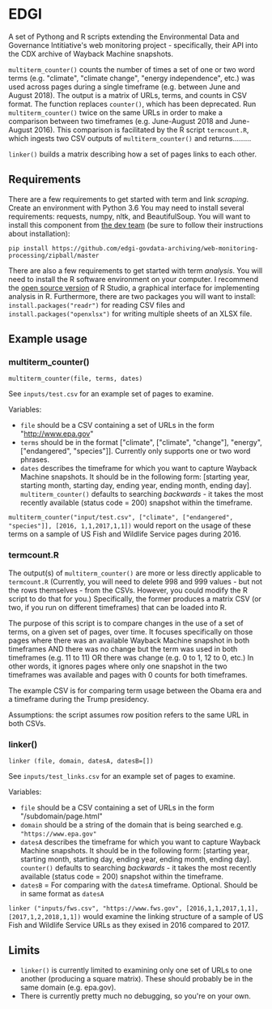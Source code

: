 # EDGI

A set of Pythong and R scripts extending the Environmental Data and Governance Intitiative's web monitoring project - specifically, their API into the CDX archive of Wayback Machine snapshots. 

`multiterm_counter()` counts the number of times a set of one or two word terms (e.g. "climate", "climate change", "energy independence", etc.) was used across pages during a single timeframe (e.g. between June and August 2018). The output is a matrix of URLs, terms, and counts in CSV format. The function replaces `counter()`, which has been deprecated. Run `multiterm_counter()` twice on the same URLs in order to make a comparison between two timeframes (e.g. June-August 2018 and June-August 2016). This comparison is facilitated by the R script `termcount.R`, which ingests two CSV outputs of `multiterm_counter()` and returns.........

`linker()` builds a matrix describing how a set of pages links to each other. 

## Requirements

There are a few requirements to get started with term and link *scraping*. Create an environment with Python 3.6 You may need to install several requirements: requests, numpy, nltk, and BeautifulSoup. You will want to install this component from [the dev team](https://github.com/edgi-govdata-archiving/web-monitoring-processing) (be sure to follow their instructions about installation):

`pip install https://github.com/edgi-govdata-archiving/web-monitoring-processing/zipball/master`

There are also a few requirements to get started with term *analysis*. You will need to install the R software environment on your computer. I recommend the [open source version](https://www.rstudio.com/products/rstudio/#Desktop) of R Studio, a graphical interface for implementing analysis in R. Furthermore, there are two packages you will want to install: `install.packages("readr")` for reading CSV files and `install.packages("openxlsx")` for writing multiple sheets of an XLSX file.

## Example usage

### multiterm_counter()
`multiterm_counter(file, terms, dates)`

See `inputs/test.csv` for an example set of pages to examine.

Variables:
- `file` should be a CSV containing a set of URLs in the form "http://www.epa.gov"
- `terms` should be in the format ["climate", ["climate", "change"], "energy", ["endangered", "species"]]. Currently only supports one or two word phrases.
- `dates` describes the timeframe for which you want to capture Wayback Machine snapshots. It should be in the following form: [starting year, starting month, starting day, ending year, ending month, ending day]. `multiterm_counter()` defaults to searching _backwards_ - it takes the most recently available (status code = 200) snapshot within the timeframe.

`multiterm_counter("input/test.csv", ["climate", ["endangered", "species"]], [2016, 1,1,2017,1,1])` would report on the usage of these terms on a sample of US Fish and Wildlife Service pages during 2016.


### termcount.R

The output(s) of `multiterm_counter()` are more or less directly applicable to `termcount.R` (Currently, you will need to delete 998 and 999 values -  but not the rows themselves - from the CSVs. However, you could modify the R script to do that for you.) Specifically, the former produces a matrix CSV (or two, if you run on different timeframes) that can be loaded into R. 

The purpose of this script is to compare changes in the use of a set of terms, on a given set of pages, over time. It focuses specifically on those pages where there was an available Wayback Machine snapshot in both timeframes AND there was no change but the term was used in both timeframes (e.g. 11 to 11) OR there was change (e.g. 0 to 1, 12 to 0, etc.) In other words, it ignores pages where only one snapshot in the two timeframes was available and pages with 0 counts for both timeframes.

The example CSV is for comparing term usage between the Obama era and a timeframe during the Trump presidency.

Assumptions: the script assumes row position refers to the same URL in both CSVs.

### linker()

`linker (file, domain, datesA, datesB=[])`

See `inputs/test_links.csv` for an example set of pages to examine.

Variables:
- `file` should be a CSV containing a set of URLs in the form "/subdomain/page.html"
- `domain` should be a string of the domain that is being searched e.g. `"https://www.epa.gov"`
- `datesA` describes the timeframe for which you want to capture Wayback Machine snapshots. It should be in the following form: [starting year, starting month, starting day, ending year, ending month, ending day]. `counter()` defaults to searching _backwards_ - it takes the most recently available (status code = 200) snapshot within the timeframe.
- `datesB` = For comparing with the `datesA` timeframe. Optional. Should be in same format as `datesA`

`linker ("inputs/fws.csv", "https://www.fws.gov", [2016,1,1,2017,1,1], [2017,1,2,2018,1,1])` would examine the linking structure of a sample of US Fish and Wildlife Service URLs as they exised in 2016 compared to 2017.

## Limits

- `linker()` is currently limited to examining only one set of URLs to one another (producing a square matrix). These should probably be in the same domain (e.g. epa.gov).
- There is currently pretty much no debugging, so you're on your own.
